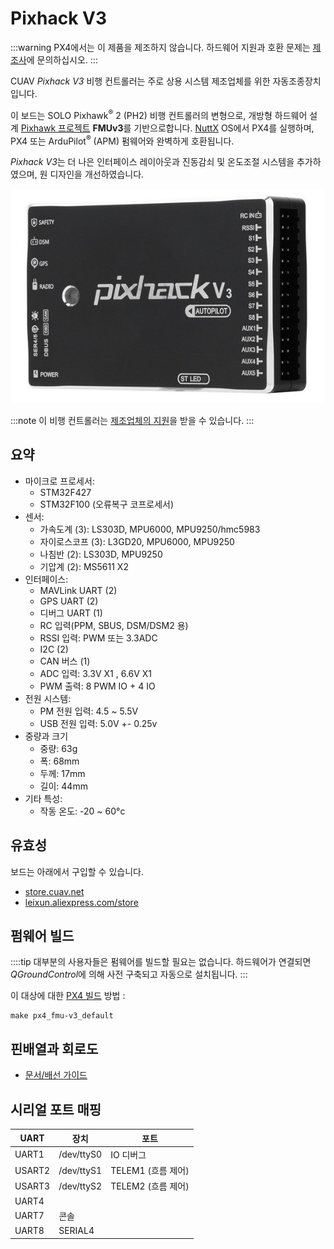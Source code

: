 # Pixhack V3

:::warning PX4에서는 이 제품을 제조하지 않습니다. 하드웨어 지원과 호환 문제는 [제조사](https://store.cuav.net/)에 문의하십시오.
:::

CUAV *Pixhack V3* 비행 컨트롤러는 주로 상용 시스템 제조업체를 위한 자동조종장치입니다.

이 보드는 SOLO Pixhawk<sup>&reg;</sup> 2 (PH2) 비행 컨트롤러의 변형으로, 개방형 하드웨어 설계 [Pixhawk 프로젝트](https://pixhawk.org/) **FMUv3**를 기반으로합니다. [NuttX](https://nuttx.apache.org/) OS에서 PX4를 실행하며, PX4 또는 ArduPilot<sup>&reg;</sup> (APM) 펌웨어와 완벽하게 호환됩니다.

*Pixhack V3*는 더 나은 인터페이스 레이아웃과 진동감쇠 및 온도조절 시스템을 추가하였으며, 원 디자인을 개선하였습니다.

![Pixhack v3](../../assets/flight_controller/pixhack_v3/pixhack_v3_157_large_default.jpg)

:::note
이 비행 컨트롤러는 [제조업체의 지원](../flight_controller/autopilot_manufacturer_supported.md)을 받을 수 있습니다.
:::


## 요약

* 마이크로 프로세서:
  * STM32F427
  * STM32F100 (오류복구 코프로세서)
* 센서:
  * 가속도계 (3): LS303D, MPU6000, MPU9250/hmc5983
  * 자이로스코프 (3): L3GD20, MPU6000, MPU9250
  * 나침반 (2): LS303D, MPU9250
  * 기압계 (2): MS5611 X2
* 인터페이스:
  * MAVLink UART (2)
  * GPS UART (2)
  * 디버그 UART (1)
  * RC 입력(PPM, SBUS, DSM/DSM2 용)
  * RSSI 입력: PWM 또는 3.3ADC
  * I2C (2)
  * CAN 버스 (1)
  * ADC 입력: 3.3V X1 , 6.6V X1
  * PWM 출력: 8 PWM IO + 4 IO
* 전원 시스템:
  * PM 전원 입력: 4.5 ~ 5.5V
  * USB 전원 입력: 5.0V +- 0.25v
* 중량과 크기
  * 중량: 63g
  * 폭: 68mm
  * 두께: 17mm
  * 길이: 44mm
* 기타 특성:
  * 작동 온도: -20 ~ 60°c

## 유효성

보드는 아래에서 구입할 수 있습니다.
* [store.cuav.net](http://store.cuav.net/index.php?id_product=8&id_product_attribute=0&rewrite=pixhack-v3-autopilot&controller=product&id_lang=3)
* [leixun.aliexpress.com/store](https://leixun.aliexpress.com/store)

## 펌웨어 빌드

::::tip 대부분의 사용자들은 펌웨어를 빌드할 필요는 없습니다. 하드웨어가 연결되면 *QGroundControl*에 의해 사전 구축되고 자동으로 설치됩니다.
:::

이 대상에 대한 [PX4 빌드](../dev_setup/building_px4.md) 방법 :
```
make px4_fmu-v3_default
```

## 핀배열과 회로도

* [문서/배선 가이드](http://doc.cuav.net/flight-controller/pixhack/en/pixhack-v3.html)

## 시리얼 포트 매핑

| UART   | 장치         | 포트             |
| ------ | ---------- | -------------- |
| UART1  | /dev/ttyS0 | IO 디버그         |
| USART2 | /dev/ttyS1 | TELEM1 (흐름 제어) |
| USART3 | /dev/ttyS2 | TELEM2 (흐름 제어) |
| UART4  |            |                |
| UART7  | 콘솔         |                |
| UART8  | SERIAL4    |                |
